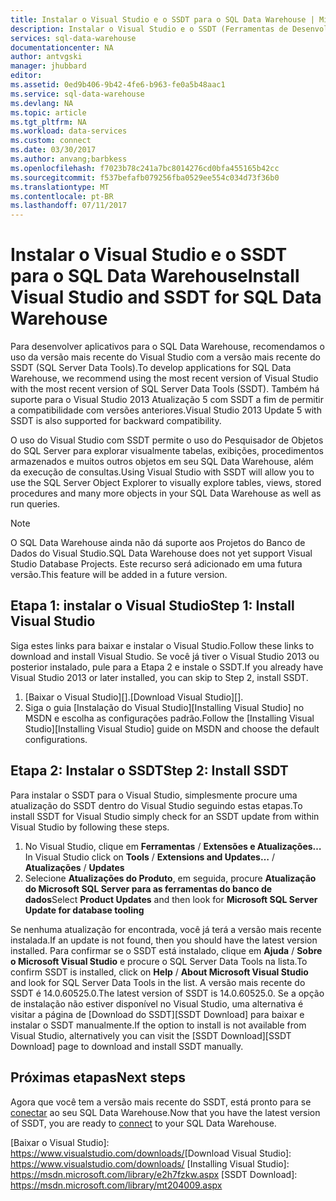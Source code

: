 ```yaml
---
title: Instalar o Visual Studio e o SSDT para o SQL Data Warehouse | Microsoft Docs
description: Instalar o Visual Studio e o SSDT (Ferramentas de Desenvolvimento do SQL Server) para o SQL Data Warehouse do Azure
services: sql-data-warehouse
documentationcenter: NA
author: antvgski
manager: jhubbard
editor: 
ms.assetid: 0ed9b406-9b42-4fe6-b963-fe0a5b48aac1
ms.service: sql-data-warehouse
ms.devlang: NA
ms.topic: article
ms.tgt_pltfrm: NA
ms.workload: data-services
ms.custom: connect
ms.date: 03/30/2017
ms.author: anvang;barbkess
ms.openlocfilehash: f7023b78c241a7bc8014276cd0bfa455165b42cc
ms.sourcegitcommit: f537befafb079256fba0529ee554c034d73f36b0
ms.translationtype: MT
ms.contentlocale: pt-BR
ms.lasthandoff: 07/11/2017
---
```

# <a name="install-visual-studio-and-ssdt-for-sql-data-warehouse"></a><span data-ttu-id="5190a-103">Instalar o Visual Studio e o SSDT para o SQL Data Warehouse</span><span class="sxs-lookup"><span data-stu-id="5190a-103">Install Visual Studio and SSDT for SQL Data Warehouse</span></span>
<span data-ttu-id="5190a-104">Para desenvolver aplicativos para o SQL Data Warehouse, recomendamos o uso da versão mais recente do Visual Studio com a versão mais recente do SSDT (SQL Server Data Tools).</span><span class="sxs-lookup"><span data-stu-id="5190a-104">To develop applications for SQL Data Warehouse, we recommend using the most recent version of Visual Studio with the most recent version of SQL Server Data Tools (SSDT).</span></span>  <span data-ttu-id="5190a-105">Também há suporte para o Visual Studio 2013 Atualização 5 com SSDT a fim de permitir a compatibilidade com versões anteriores.</span><span class="sxs-lookup"><span data-stu-id="5190a-105">Visual Studio 2013 Update 5 with SSDT is also supported for backward compatibility.</span></span>  

<span data-ttu-id="5190a-106">O uso do Visual Studio com SSDT permite o uso do Pesquisador de Objetos do SQL Server para explorar visualmente tabelas, exibições, procedimentos armazenados e muitos outros objetos em seu SQL Data Warehouse, além da execução de consultas.</span><span class="sxs-lookup"><span data-stu-id="5190a-106">Using Visual Studio with SSDT will allow you to use the SQL Server Object Explorer to visually explore tables, views, stored procedures and many more objects in your SQL Data Warehouse as well as run queries.</span></span>

> [!NOTE]
> <span data-ttu-id="5190a-107">O SQL Data Warehouse ainda não dá suporte aos Projetos do Banco de Dados do Visual Studio.</span><span class="sxs-lookup"><span data-stu-id="5190a-107">SQL Data Warehouse does not yet support Visual Studio Database Projects.</span></span>  <span data-ttu-id="5190a-108">Este recurso será adicionado em uma futura versão.</span><span class="sxs-lookup"><span data-stu-id="5190a-108">This feature will be added in a future version.</span></span>
> 
> 

## <a name="step-1-install-visual-studio"></a><span data-ttu-id="5190a-109">Etapa 1: instalar o Visual Studio</span><span class="sxs-lookup"><span data-stu-id="5190a-109">Step 1: Install Visual Studio</span></span>
<span data-ttu-id="5190a-110">Siga estes links para baixar e instalar o Visual Studio.</span><span class="sxs-lookup"><span data-stu-id="5190a-110">Follow these links to download and install Visual Studio.</span></span> <span data-ttu-id="5190a-111">Se você já tiver o Visual Studio 2013 ou posterior instalado, pule para a Etapa 2 e instale o SSDT.</span><span class="sxs-lookup"><span data-stu-id="5190a-111">If you already have Visual Studio 2013 or later installed, you can skip to Step 2, install SSDT.</span></span>

1. <span data-ttu-id="5190a-112">[Baixar o Visual Studio][].</span><span class="sxs-lookup"><span data-stu-id="5190a-112">[Download Visual Studio][].</span></span>
2. <span data-ttu-id="5190a-113">Siga o guia [Instalação do Visual Studio][Installing Visual Studio] no MSDN e escolha as configurações padrão.</span><span class="sxs-lookup"><span data-stu-id="5190a-113">Follow the [Installing Visual Studio][Installing Visual Studio] guide on MSDN and choose the default configurations.</span></span>

## <a name="step-2-install-ssdt"></a><span data-ttu-id="5190a-114">Etapa 2: Instalar o SSDT</span><span class="sxs-lookup"><span data-stu-id="5190a-114">Step 2: Install SSDT</span></span>
<span data-ttu-id="5190a-115">Para instalar o SSDT para o Visual Studio, simplesmente procure uma atualização do SSDT dentro do Visual Studio seguindo estas etapas.</span><span class="sxs-lookup"><span data-stu-id="5190a-115">To install SSDT for Visual Studio simply check for an SSDT update from within Visual Studio by following these steps.</span></span>

1. <span data-ttu-id="5190a-116">No Visual Studio, clique em **Ferramentas** / **Extensões e Atualizações…**</span><span class="sxs-lookup"><span data-stu-id="5190a-116">In Visual Studio click on **Tools** / **Extensions and Updates…**</span></span><span data-ttu-id="5190a-117"> / **Atualizações**</span><span class="sxs-lookup"><span data-stu-id="5190a-117"> / **Updates**</span></span>
2. <span data-ttu-id="5190a-118">Selecione **Atualizações do Produto**, em seguida, procure **Atualização do Microsoft SQL Server para as ferramentas do banco de dados**</span><span class="sxs-lookup"><span data-stu-id="5190a-118">Select **Product Updates** and then look for **Microsoft SQL Server Update for database tooling**</span></span>

<span data-ttu-id="5190a-119">Se nenhuma atualização for encontrada, você já terá a versão mais recente instalada.</span><span class="sxs-lookup"><span data-stu-id="5190a-119">If an update is not found, then you should have the latest version installed.</span></span>  <span data-ttu-id="5190a-120">Para confirmar se o SSDT está instalado, clique em **Ajuda** / **Sobre o Microsoft Visual Studio** e procure o SQL Server Data Tools na lista.</span><span class="sxs-lookup"><span data-stu-id="5190a-120">To confirm SSDT is installed, click on **Help** / **About Microsoft Visual Studio** and look for SQL Server Data Tools in the list.</span></span>  <span data-ttu-id="5190a-121">A versão mais recente do SSDT é 14.0.60525.0.</span><span class="sxs-lookup"><span data-stu-id="5190a-121">The latest version of SSDT is 14.0.60525.0.</span></span>  <span data-ttu-id="5190a-122">Se a opção de instalação não estiver disponível no Visual Studio, uma alternativa é visitar a página de [Download do SSDT][SSDT Download] para baixar e instalar o SSDT manualmente.</span><span class="sxs-lookup"><span data-stu-id="5190a-122">If the option to install is not available from Visual Studio, alternatively you can visit the [SSDT Download][SSDT Download] page to download and install SSDT manually.</span></span>

## <a name="next-steps"></a><span data-ttu-id="5190a-123">Próximas etapas</span><span class="sxs-lookup"><span data-stu-id="5190a-123">Next steps</span></span>
<span data-ttu-id="5190a-124">Agora que você tem a versão mais recente do SSDT, está pronto para se [conectar][connect] ao seu SQL Data Warehouse.</span><span class="sxs-lookup"><span data-stu-id="5190a-124">Now that you have the latest version of SSDT, you are ready to [connect][connect] to your SQL Data Warehouse.</span></span>

<!--Anchors-->

<!--Image references-->

<!--Articles-->
[connect]: ./sql-data-warehouse-query-visual-studio.md

<!--Other-->
<span data-ttu-id="5190a-125">[Baixar o Visual Studio]: https://www.visualstudio.com/downloads/</span><span class="sxs-lookup"><span data-stu-id="5190a-125">[Download Visual Studio]: https://www.visualstudio.com/downloads/</span></span>
[Installing Visual Studio]: https://msdn.microsoft.com/library/e2h7fzkw.aspx
[SSDT Download]: https://msdn.microsoft.com/library/mt204009.aspx
